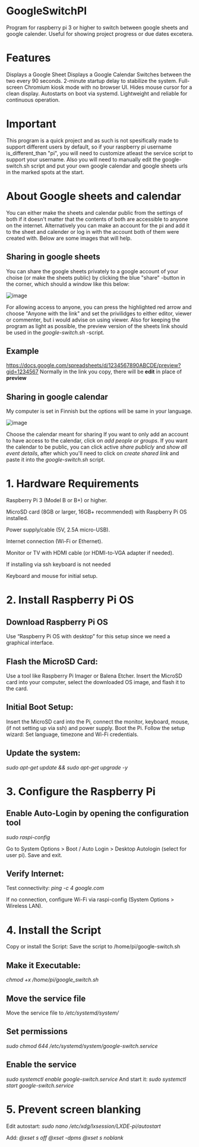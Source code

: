 # GoogleSwitchPI
Program for raspberry pi 3 or higher to switch between google sheets and google calender. Useful for showing project progress or due dates excetera.

# Features

Displays a Google Sheet 
Displays a Google Calendar
Switches between the two every 90 seconds.
2-minute startup delay to stabilize the system.
Full-screen Chromium kiosk mode with no browser UI.
Hides mouse cursor for a clean display.
Autostarts on boot via systemd.
Lightweight and reliable for continuous operation.

# Important
This program is a quick project and as such is not spesifically made to support different users by default, so if your raspberry pi username is_different_than "pi", you will need to customize atleast the service script to support your username. Also you will need to manually edit the google-switch.sh script and put your own google calendar and google sheets urls in the marked spots at the start.

# About Google sheets and calendar
You can either make the sheets and calendar public from the settings of both if it doesn't matter that the contents of both are accessible to anyone on the internet. Alternatively you can make an account for the pi and add it to the sheet and calender or log in with the account both of them were created with. Below are some images that will help.

## Sharing in google sheets
You can share the google sheets privately to a google account of your choise (or make the sheets public) by clicking the blue "share" -button in the corner, which should a window like this below: 

![image](https://github.com/user-attachments/assets/b5e5a67d-7eb2-4be7-b49c-7af8ed6b5599)

For allowing access to anyone, you can press the highlighted red arrow and choose "Anyone with the link" and set the privilidges to either editor, viewer or commenter, but i would advise on using viewer.
Also for keeping the program as light as possible, the preview version of the sheets link should be used in the _google-switch.sh_ -script.
## Example
https://docs.google.com/spreadsheets/d/1234567890ABCDE/preview?gid=1234567 
Normally in the link you copy, there will be **edit** in place of **preview** 


## Sharing in google calendar
My computer is set in Finnish but the options will be same in your language.

![image](https://github.com/user-attachments/assets/acd9f019-7e35-4f8a-a96f-a612b4b1f331)

Choose the calendar meant for sharing
If you want to only add an account to have access to the calendar, click on _add people or groups_.
If you want the calendar to be public, you can click active _share publicly_ and _show all event details_, after which you'll need to click on _create shared link_ and paste it into the _google-switch.sh_ script.



# 1. Hardware Requirements
Raspberry Pi 3 (Model B or B+) or higher.

MicroSD card (8GB or larger, 16GB+ recommended) with Raspberry Pi OS installed.

Power supply/cable (5V, 2.5A micro-USB).

Internet connection (Wi-Fi or Ethernet).

Monitor or TV with HDMI cable (or HDMI-to-VGA adapter if needed).

If installing via ssh keyboard is not needed

Keyboard and mouse for initial setup.

# 2. Install Raspberry Pi OS
## Download Raspberry Pi OS
Use “Raspberry Pi OS with desktop” for this setup since we need a graphical interface.

## Flash the MicroSD Card:
Use a tool like Raspberry Pi Imager or Balena Etcher.
Insert the MicroSD card into your computer, select the downloaded OS image, and flash it to the card.

## Initial Boot Setup:
Insert the MicroSD card into the Pi, connect the monitor, keyboard, mouse,(if not setting up via ssh) and power supply.
Boot the Pi. Follow the setup wizard:
Set language, timezone and Wi-Fi credentials.
## Update the system:
  _sudo apt-get update && sudo apt-get upgrade -y_  


# 3. Configure the Raspberry Pi
## Enable Auto-Login by opening the configuration tool
  _sudo raspi-config_

Go to System Options > Boot / Auto Login > Desktop Autologin (select for user pi).
Save and exit.

## Verify Internet:
Test connectivity:
  _ping -c 4 google.com_

If no connection, configure Wi-Fi via raspi-config (System Options > Wireless LAN).

# 4. Install the Script

Copy or install the Script:
Save the script to /home/pi/google-switch.sh

## Make it Executable:
  _chmod +x /home/pi/google_switch.sh_

## Move the service file
Move the service file to _/etc/systemd/system/_ 

## Set permissions 
  _sudo chmod 644 /etc/systemd/system/google-switch.service_ 

## Enable the service
  _sudo systemctl enable google-switch.service_
  And start it:
  _sudo systemctl start google-switch.service_

# 5. Prevent screen blanking

Edit autostart:
  _sudo nano /etc/xdg/lxsession/LXDE-pi/autostart_

Add:
_@xset s off_
_@xset -dpms_
_@xset s noblank_
